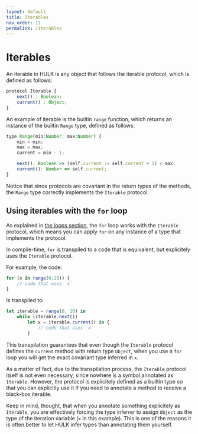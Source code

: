 ```yaml
---
layout: default
title: Iterables
nav_order: 11
permalink: /iterables
---
```


# Iterables

An iterable in HULK is any object that follows the iterable protocol, which is defined as follows:

```js
protocol Iterable {
    next() : Boolean;
    current() : Object;
}
```

An example of iterable is the builtin `range` function, which returns an instance of the builtin `Range` type, defined as follows:

```js
type Range(min:Number, max:Number) {
    min = min;
    max = max;
    current = min - 1;

    next(): Boolean => (self.current := self.current + 1) < max;
    current(): Number => self.current;
}
```

Notice that since protocols are covariant in the return types of the methods, the `Range` type correctly implements the `Iterable` protocol.

## Using iterables with the `for` loop

As explained in [the loops section](/loops), the `for` loop works with the `Iterable` protocol, which means you can apply `for` on any instance of a type that implements the protocol.

In compile-time, `for` is transpiled to a code that is equivalent, but explicitely uses the `Iterable` protocol.

For example, the code:

```js
for (x in range(0,10)) {
    // code that uses `x`
}
```

Is transpiled to:

```js
let iterable = range(0, 10) in
    while (iterable.next())
        let x = iterable.current() in {
            // code that uses `x`
        }
```

This transpilation guarantees that even though the `Iterable` protocol defines the `current` method with return type `Object`, when you use a `for` loop you will get the exact covariant type inferred in `x`.

As a matter of fact, due to the transpilation process, the `Iterable` protocol itself is not even necessary, since nowhere is a symbol annotated as `Iterable`. However, the protocol is explicitely defined as a builtin type so that you can explicitly use it if you need to annotate a method to receive a black-box iterable.

Keep in mind, thought, that when you annotate something explicitely as `Iterable`, you are effectively forcing the type inferrer to assign `Object` as the type of the iteration variable (`x` in this example). This is one of the  reasons it is often better to let HULK infer types than annotating them yourself.